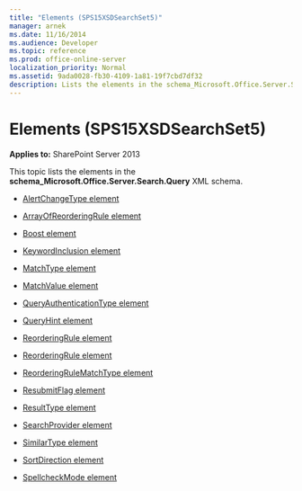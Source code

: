```yaml
---
title: "Elements (SPS15XSDSearchSet5)"
manager: arnek
ms.date: 11/16/2014
ms.audience: Developer
ms.topic: reference
ms.prod: office-online-server
localization_priority: Normal
ms.assetid: 9ada0028-fb30-4109-1a81-19f7cbd7df32
description: Lists the elements in the schema_Microsoft.Office.Server.Search.Query XML schema.
---
```


# Elements (SPS15XSDSearchSet5)

**Applies to:** SharePoint Server 2013

This topic lists the elements in the **schema_Microsoft.Office.Server.Search.Query** XML schema.
  
- [AlertChangeType element](alertchangetype-element-sps15xsdsearchset5.md)
    
- [ArrayOfReorderingRule element](arrayofreorderingrule-element-sps15xsdsearchset5.md)
    
- [Boost element](boost-element-reorderingrule-complextypesps15xsdsearchset5.md)
    
- [KeywordInclusion element](keywordinclusion-element-sps15xsdsearchset5.md)
    
- [MatchType element](matchtype-element-reorderingrule-complextypesps15xsdsearchset5.md)
    
- [MatchValue element](matchvalue-element-reorderingrule-complextypesps15xsdsearchset5.md)
    
- [QueryAuthenticationType element](queryauthenticationtype-element-sps15xsdsearchset5.md)
    
- [QueryHint element](queryhint-element-sps15xsdsearchset5.md)
    
- [ReorderingRule element](reorderingrule-element-arrayofreorderingrule-complextypesps15xsdsearchset5.md)
    
- [ReorderingRule element](reorderingrule-element-sps15xsdsearchset5.md)
    
- [ReorderingRuleMatchType element](reorderingrulematchtype-element-sps15xsdsearchset5.md)
    
- [ResubmitFlag element](resubmitflag-element-sps15xsdsearchset5.md)
    
- [ResultType element](resulttype-element-sps15xsdsearchset5.md)
    
- [SearchProvider element](searchprovider-element-sps15xsdsearchset5.md)
    
- [SimilarType element](similartype-element-sps15xsdsearchset5.md)
    
- [SortDirection element](sortdirection-element-sps15xsdsearchset5.md)
    
- [SpellcheckMode element](spellcheckmode-element-sps15xsdsearchset5.md)
    

